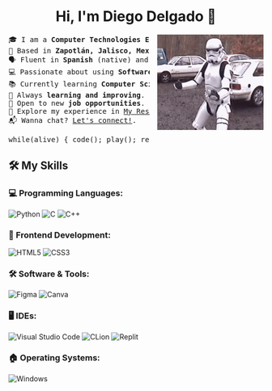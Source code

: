 <h1 align="center">Hi, I'm Diego Delgado 👋</h1>

<picture>
    <img align="right" src="https://github.com/diegodel6/diegodel6/blob/main/dance-storm-trooper.gif?raw=true" 
         width="210px" style="margin-left: 15px;">
</picture>

<pre>
🎓 I am a <strong>Computer Technologies Engineering Student</strong> at <a href="https://tec.mx/es">Tecnológico de Monterrey</a>.
📍 Based in <strong>Zapotlán, Jalisco, Mexico</strong>.
🗣 Fluent in <strong>Spanish</strong> (native) and <strong>English</strong> (B2).
💻 Passionate about using <strong>Software</strong> to solve <strong>real-world problems</strong>.
📚 Currently learning <strong>Computer Science</strong> and <strong>Software Engineering</strong>.
🧠 Always <strong>learning and improving</strong>.
🚀 Open to new <strong>job opportunities</strong>.
📄 Explore my experience in <a href="https://github.com/diegodel6/diegodel6/blob/main/CV.pdf">My Resume</a>.
📬 Wanna chat? <a href="https://linktr.ee/diegodelgadog6">Let's connect!</a>.

while(alive) { code(); play(); repeat(); }
</pre>

## 🛠 My Skills

### 💻 Programming Languages:
![Python](https://img.shields.io/badge/python-3670A0?style=for-the-badge&logo=python&logoColor=ffdd54)
![C](https://img.shields.io/badge/c-%2300599C.svg?style=for-the-badge&logo=c&logoColor=white)
![C++](https://img.shields.io/badge/c++-%2300599C.svg?style=for-the-badge&logo=c%2B%2B&logoColor=white)

### 🎨 Frontend Development:
![HTML5](https://img.shields.io/badge/html5-%23E34F26.svg?style=for-the-badge&logo=html5&logoColor=white)
![CSS3](https://img.shields.io/badge/css3-%231572B6.svg?style=for-the-badge&logo=css3&logoColor=white)

### 🛠 Software & Tools:
![Figma](https://img.shields.io/badge/figma-%23F24E1E.svg?style=for-the-badge&logo=figma&logoColor=white)
![Canva](https://img.shields.io/badge/Canva-%2300C4CC.svg?style=for-the-badge&logo=Canva&logoColor=white)

### 🖥 IDEs:
![Visual Studio Code](https://img.shields.io/badge/Visual%20Studio%20Code-0078d7.svg?style=for-the-badge&logo=visual-studio-code&logoColor=white)
![CLion](https://img.shields.io/badge/CLion-black?style=for-the-badge&logo=clion&logoColor=white)
![Replit](https://img.shields.io/badge/Replit-DD1200?style=for-the-badge&logo=Replit&logoColor=white)

### 🏠 Operating Systems:
![Windows](https://img.shields.io/badge/Windows-0078D6?style=for-the-badge&logo=windows&logoColor=white)
